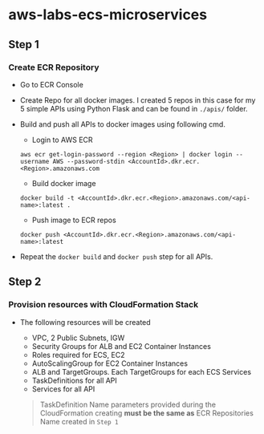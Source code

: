 ﻿# aws-labs-ecs-microservices

## Step 1
### Create ECR Repository
- Go to ECR Console
- Create Repo for all docker images. I created 5 repos in this case for my 5 simple APIs using Python Flask and can be found in `./apis/` folder.
- Build and push all APIs to docker images using following cmd.

  - Login to AWS ECR
  ~~~
  aws ecr get-login-password --region <Region> | docker login --username AWS --password-stdin <AccountId>.dkr.ecr.<Region>.amazonaws.com
  ~~~
  - Build docker image
  ~~~
  docker build -t <AccountId>.dkr.ecr.<Region>.amazonaws.com/<api-name>:latest .
  ~~~
  - Push image to ECR repos
  ~~~
  docker push <AccountId>.dkr.ecr.<Region>.amazonaws.com/<api-name>:latest
  ~~~
- Repeat the `docker build` and `docker push` step for all APIs.

## Step 2
### Provision resources with CloudFormation Stack
- The following resources will be created
  - VPC, 2 Public Subnets, IGW
  - Security Groups for ALB and EC2 Container Instances
  - Roles required for ECS, EC2
  - AutoScalingGroup for EC2 Container Instances
  - ALB and TargetGroups. Each TargetGroups for each ECS Services
  - TaskDefinitions for all API
  - Services for all API

  > TaskDefinition Name parameters provided during the CloudFormation creating **must be the same as** ECR Repositories Name created in `Step 1`

